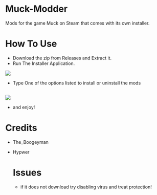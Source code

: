 # Muck-Modder
Mods for the game Muck on Steam that comes with its own installer.

# How To Use
- Download the zip from Releases and Extract it.
- Run The Installer Application.
<img src="https://i.imgur.com/5H4Gq8V.png">


- Type One of the options listed to install or uninstall the mods

##
<img src="https://i.imgur.com/FzJhmIS.png">


- and enjoy!



# Credits
- The_Boogeyman
- Hypwer

  # Issues

  - if it does not download try disabling virus and treat protection!
  


